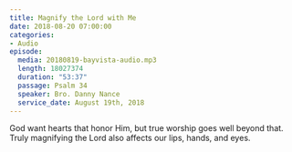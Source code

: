 ```yaml
---
title: Magnify the Lord with Me
date: 2018-08-20 07:00:00
categories:
- Audio
episode:
  media: 20180819-bayvista-audio.mp3
  length: 18027374
  duration: "53:37"
  passage: Psalm 34
  speaker: Bro. Danny Nance
  service_date: August 19th, 2018
---
```

God want hearts that honor Him, but true worship goes well beyond that. Truly magnifying the Lord also affects our lips, hands, and eyes.